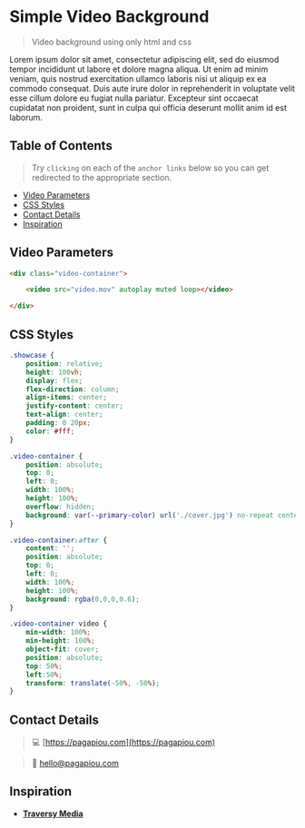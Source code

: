 # Simple Video Background

> Video background using only html and css

Lorem ipsum dolor sit amet, consectetur adipiscing elit, sed do eiusmod tempor incididunt ut labore et dolore magna aliqua. Ut enim ad minim veniam, quis nostrud exercitation ullamco laboris nisi ut aliquip ex ea commodo consequat. Duis aute irure dolor in reprehenderit in voluptate velit esse cillum dolore eu fugiat nulla pariatur. Excepteur sint occaecat cupidatat non proident, sunt in culpa qui officia deserunt mollit anim id est laborum.


## Table of Contents


> Try `clicking` on each of the `anchor links` below so you can get redirected to the appropriate section.

- [Video Parameters](#video-parameters)
- [CSS Styles](#css-styles)
- [Contact Details](#contact-details)
- [Inspiration](#inspiration)


## Video Parameters


```html
<div class="video-container">

	<video src="video.mov" autoplay muted loop></video>

</div>
```


## CSS Styles


```css
.showcase {
	position: relative;
	height: 100vh;
	display: flex;
	flex-direction: column;
	align-items: center;
	justify-content: center;
	text-align: center;
	padding: 0 20px;
	color: #fff;
}

.video-container {
	position: absolute;
	top: 0;
	left: 0;
	width: 100%;
	height: 100%;
	overflow: hidden;
	background: var(--primary-color) url('./cover.jpg') no-repeat center center/cover;
}

.video-container:after {
	content: '';
	position: absolute;
	top: 0;
	left: 0;
	width: 100%;
	height: 100%;
	background: rgba(0,0,0,0.6);
}

.video-container video {
	min-width: 100%;
	min-height: 100%;
	object-fit: cover;
	position: absolute;
	top: 50%;
	left:50%;
	transform: translate(-50%, -50%);
}
```


## Contact Details


> :computer: [https://pagapiou.com](https://pagapiou.com)

> :email: [hello@pagapiou.com](hello@pagapiou.com)


## Inspiration


- **[Traversy Media](https://www.youtube.com/channel/UC29ju8bIPH5as8OGnQzwJyA)**
